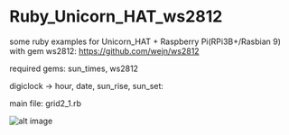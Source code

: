 # Ruby_Unicorn_HAT_ws2812
some ruby examples for Unicorn_HAT + Raspberry Pi(RPi3B+/Rasbian 9) with gem ws2812: https://github.com/wejn/ws2812

required gems: sun_times, ws2812

digiclock -> hour, date, sun_rise, sun_set: 

main file: grid2_1.rb

![alt image](https://lh4.googleusercontent.com/AszdFQq03GqO1a4vk1ik2j6LYXPemyuAGt8jojIS85n27teXmmbYdIi30W1D6LASm2vr6KbZhGoq3Z8Jqpb-=w1920-h938)
 
